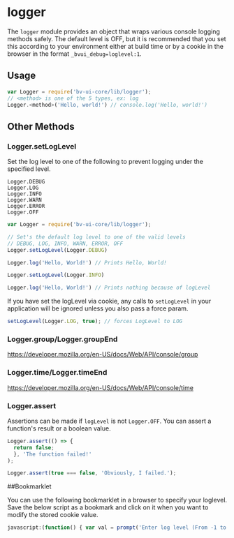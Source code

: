 # logger

The `logger` module provides an object that wraps various console logging methods safely. The default level is OFF, but it is recommended that you set this according to your environment either at build time or by a cookie in the browser in the format `_bvui_debug=loglevel:1`.

## Usage

```javascript
var Logger = require('bv-ui-core/lib/logger');
// <method> is one of the 5 types, ex: log
Logger.<method>('Hello, world!') // console.log('Hello, world!')
```

## Other Methods
### Logger.setLogLevel

Set the log level to one of the following to prevent logging under the specified level.
```
Logger.DEBUG
Logger.LOG
Logger.INFO
Logger.WARN
Logger.ERROR
Logger.OFF
```

```javascript
var Logger = require('bv-ui-core/lib/logger');

// Set's the default log level to one of the valid levels
// DEBUG, LOG, INFO, WARN, ERROR, OFF
Logger.setLogLevel(Logger.DEBUG)

Logger.log('Hello, World!') // Prints Hello, World!

Logger.setLogLevel(Logger.INFO)

Logger.log('Hello, World!') // Prints nothing because of logLevel
```

If you have set the logLevel via cookie, any calls to `setLogLevel` in your application will be ignored unless you also pass a force param.

```javascript
setLogLevel(Logger.LOG, true); // forces LogLevel to LOG
```

### Logger.group/Logger.groupEnd
https://developer.mozilla.org/en-US/docs/Web/API/console/group

### Logger.time/Logger.timeEnd
https://developer.mozilla.org/en-US/docs/Web/API/console/time

### Logger.assert

Assertions can be made if `logLevel` is not `Logger.OFF`. You can assert a function's result or a boolean value.

```javascript
Logger.assert(() => {
  return false;
  }, 'The function failed!'
);

Logger.assert(true === false, 'Obviously, I failed.');
```

##Bookmarklet

You can use the following bookmarklet in a browser to specify your loglevel. Save the below script as a bookmark and click on it when you want to modify the stored cookie value.

```javascript
javascript:(function() { var val = prompt('Enter log level (From -1 to 4)'); if (!val && val !== 0) { return; } document.cookie='_bvui_debug=logLevel:' + val; }());
```
